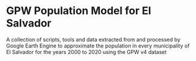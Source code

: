 # GPW Population Model for El Salvador
A collection of scripts, tools and data extracted from and processed by Google Earth Engine to approximate the population in every municipality of El Salvador for the years 2000 to 2020 using the GPW v4 dataset




